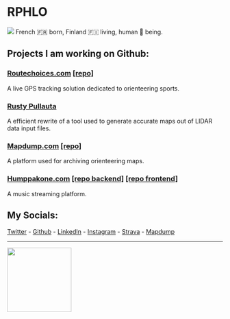 # RPHLO

![](https://cdn.rphlo.com/heart_beating.gif) French 🇫🇷 born, Finland 🇫🇮 living, human 🧍 being.

## Projects I am working on Github:

### [Routechoices.com](https://www.routechoices.com) [[repo]](https://github.com/routechoices)

A live GPS tracking solution dedicated to orienteering sports.

### [Rusty Pullauta](https://github.com/rphlo/rusty-pullauta)

A efficient rewrite of a tool used to generate accurate maps out of LIDAR data input files. 

### [Mapdump.com](https://mapdump.com) [[repo]](https://github.com/rphlo/mapdump)

A platform used for archiving orienteering maps.

### [Humppakone.com](https://humppakone.com) [[repo backend]](https://github.com/rphlo/nickelodeon-backend) [[repo frontend]](https://github.com/rphlo/nickelodeon-react-app)

A music streaming platform.

## My Socials:

[Twitter](https://twitter.com/rphlo) - [Github](https://github.com/rphlo) - [LinkedIn](https://www.linkedin.com/in/rphlo) - [Instagram](https://instagram.com/rphlo) - [Strava](https://strava.com/athletes/rphlo) - [Mapdump](https://mapdump.com/athletes/rphlo)

---
<a href="https://rphlo.com/"><img src="https://cdn.rphlo.com/qrweb.png" width="150px"/></a>
